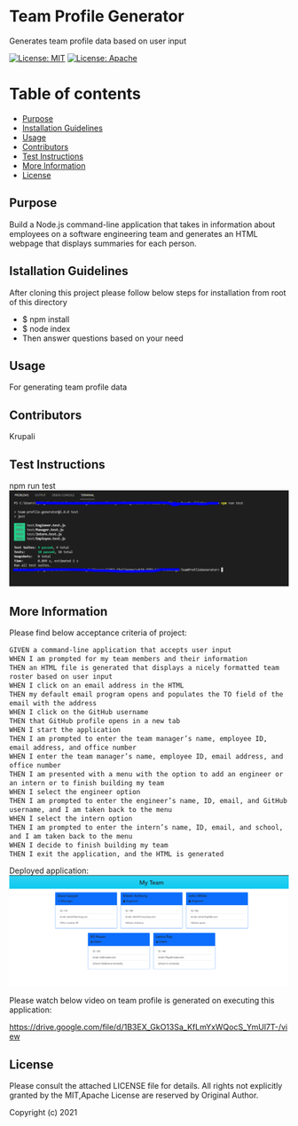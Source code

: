 # Team Profile Generator
  Generates team profile data based on user input

   [![License: MIT](https://img.shields.io/badge/License-MIT-yellow.svg)](https://opensource.org/licenses/MIT)  [![License: Apache](https://img.shields.io/badge/License-Apache-yellow.svg)](https://opensource.org/licenses/Apache) 

  # Table of contents
  * [Purpose](#purpose)
  * [Installation Guidelines](#installation-guidelines)
  * [Usage](#usage)
  * [Contributors](#contributors)
  * [Test Instructions](#test-instructions)
  * [More Information](#more-information)
  * [License](#license)

  ## Purpose
  Build a Node.js command-line application that takes in information about employees on a software engineering team and generates an HTML webpage that displays summaries for each person.

  ## Istallation Guidelines
   After cloning this project please follow below steps for installation from root of this directory
                    
  - $ npm install
  - $ node index
  - Then answer questions based on your need

  ## Usage
  For generating team profile data

  ## Contributors
  Krupali

  ## Test Instructions
 npm run test
 ![Test](./images/Testruns.PNG)

  ## More Information
  Please find below acceptance criteria of project:

    GIVEN a command-line application that accepts user input
    WHEN I am prompted for my team members and their information
    THEN an HTML file is generated that displays a nicely formatted team roster based on user input
    WHEN I click on an email address in the HTML
    THEN my default email program opens and populates the TO field of the email with the address
    WHEN I click on the GitHub username
    THEN that GitHub profile opens in a new tab
    WHEN I start the application
    THEN I am prompted to enter the team manager’s name, employee ID, email address, and office number
    WHEN I enter the team manager’s name, employee ID, email address, and office number
    THEN I am presented with a menu with the option to add an engineer or an intern or to finish building my team
    WHEN I select the engineer option
    THEN I am prompted to enter the engineer’s name, ID, email, and GitHub username, and I am taken back to the menu
    WHEN I select the intern option
    THEN I am prompted to enter the intern’s name, ID, email, and school, and I am taken back to the menu
    WHEN I decide to finish building my team
    THEN I exit the application, and the HTML is generated

Deployed application:
![DeployedApplication](./images/DeployedApplication.PNG)

  Please watch below video on team profile is generated on executing this application: 

  https://drive.google.com/file/d/1B3EX_GkO13Sa_KfLmYxWQocS_YmUl7T-/view

  
  ## License
  Please consult the attached LICENSE file for details. All rights not explicitly granted by the MIT,Apache License are reserved by Original Author.
    

  Copyright (c) 2021
